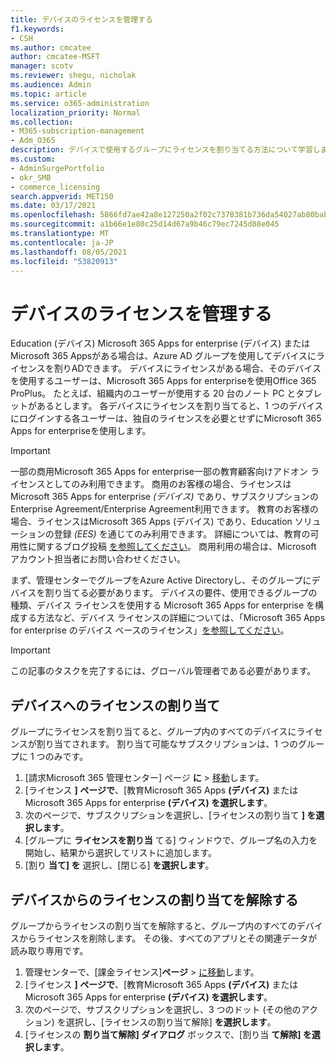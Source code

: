 ```yaml
---
title: デバイスのライセンスを管理する
f1.keywords:
- CSH
ms.author: cmcatee
author: cmcatee-MSFT
manager: scotv
ms.reviewer: shegu, nicholak
ms.audience: Admin
ms.topic: article
ms.service: o365-administration
localization_priority: Normal
ms.collection:
- M365-subscription-management
- Adm_O365
description: デバイスで使用するグループにライセンスを割り当てる方法について学習します。
ms.custom:
- AdminSurgePortfolio
- okr_SMB
- commerce_licensing
search.appverid: MET150
ms.date: 03/17/2021
ms.openlocfilehash: 5866fd7ae42a8e127250a2f02c7378381b736da54027ab80bab1228fbef23e33
ms.sourcegitcommit: a1b66e1e80c25d14d67a9b46c79ec7245d88e045
ms.translationtype: MT
ms.contentlocale: ja-JP
ms.lasthandoff: 08/05/2021
ms.locfileid: "53820913"
---
```

# <a name="manage-licenses-for-devices"></a>デバイスのライセンスを管理する

Education (デバイス) Microsoft 365 Apps for enterprise (デバイス) または Microsoft 365 Appsがある場合は、Azure AD グループを使用してデバイスにライセンスを割りADできます。 デバイスにライセンスがある場合、そのデバイスを使用するユーザーは、Microsoft 365 Apps for enterpriseを使用Office 365 ProPlus。 たとえば、組織内のユーザーが使用する 20 台のノート PC とタブレットがあるとします。 各デバイスにライセンスを割り当てると、1 つのデバイスにログインする各ユーザーは、独自のライセンスを必要とせずにMicrosoft 365 Apps for enterpriseを使用します。

> [!IMPORTANT]
> 一部の商用Microsoft 365 Apps for enterprise一部の教育顧客向けアドオン ライセンスとしてのみ利用できます。 商用のお客様の場合、ライセンスは Microsoft 365 Apps for enterprise *(デバイス)* であり、サブスクリプションのEnterprise Agreement/Enterprise Agreement利用できます。 教育のお客様の場合、ライセンスはMicrosoft 365 Apps (デバイス) であり、Education ソリューションの登録 *(EES)* を通じてのみ利用できます。 詳細については、教育の可用性に関するブログ投稿 [を参照してください](https://educationblog.microsoft.com/2019/08/attention-it-administrators-announcing-office-365-proplus-device-based-subscription-for-education)。 商用利用の場合は、Microsoft アカウント担当者にお問い合わせください。

まず、管理センターでグループをAzure Active Directoryし、そのグループにデバイスを割り当てる必要があります。 デバイスの要件、使用できるグループの種類、デバイス ライセンスを使用する Microsoft 365 Apps for enterprise を構成する方法など、デバイス ライセンスの詳細については、「Microsoft 365 Apps for enterprise のデバイス ベースのライセンス」[を参照してください](/deployoffice/device-based-licensing)。

> [!IMPORTANT]
> この記事のタスクを完了するには、グローバル管理者である必要があります。

## <a name="assign-licenses-to-devices"></a>デバイスへのライセンスの割り当て

グループにライセンスを割り当てると、グループ内のすべてのデバイスにライセンスが割り当てされます。 割り当て可能なサブスクリプションは、1 つのグループに 1 つのみです。

1. [請求Microsoft 365 管理センター] ページ **に**  >  <a href="https://go.microsoft.com/fwlink/p/?linkid=842264" target="_blank">移動</a>します。
2. [ライセンス **] ページで**、[教育Microsoft 365 Apps **(デバイス)** または Microsoft 365 Apps for enterprise **(デバイス) を選択します**。
3. 次のページで、サブスクリプションを選択し、[ライセンスの割り当て **] を選択します**。
4. [グループに **ライセンスを割り当** てる] ウィンドウで、グループ名の入力を開始し、結果から選択してリストに追加します。
5. [割り **当て] を** 選択し、[閉じる] **を選択します**。

## <a name="unassign-licenses-from-devices"></a>デバイスからのライセンスの割り当てを解除する

グループからライセンスの割り当てを解除すると、グループ内のすべてのデバイスからライセンスを削除します。 その後、すべてのアプリとその関連データが読み取り専用です。

1. 管理センターで、[課金ライセンス]**ページ**  >  <a href="https://go.microsoft.com/fwlink/p/?linkid=842264" target="_blank">に移動</a>します。
2. [ライセンス **] ページで**、[教育Microsoft 365 Apps **(デバイス)** または Microsoft 365 Apps for enterprise **(デバイス) を選択します**。
3. 次のページで、サブスクリプションを選択し、3 つのドット (その他のアクション) を選択し、[ライセンスの割り当て解除] **を選択します**。
4. [ライセンスの **割り当て解除] ダイアログ** ボックスで、[割り当 **て解除] を選択します**。
